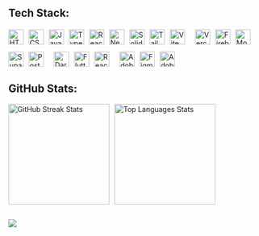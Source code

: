 
## Tech Stack:
<div style="display: flex; flex-wrap: wrap; gap: 10px; align-items: center;">
  <img src="https://img.shields.io/badge/HTML5-%23E34F26.svg?style=flat&logo=HTML5&logoColor=white" alt="HTML5" style="height: 30px; width: auto;"/>
  <img src="https://img.shields.io/badge/CSS3-%231572B6.svg?style=flat&logo=CSS3&logoColor=white" alt="CSS3" style="height: 30px; width: auto;"/>
  <img src="https://img.shields.io/badge/JavaScript-%23323330.svg?style=flat&logo=JavaScript&logoColor=%23F7DF1E" alt="JavaScript" style="height: 30px; width: auto;"/>
  <img src="https://img.shields.io/badge/TypeScript-%23007ACC.svg?style=flat&logo=TypeScript&logoColor=white" alt="TypeScript" style="height: 30px; width: auto;"/>
  <img src="https://img.shields.io/badge/React-%2320232a.svg?style=flat&logo=React&logoColor=%2361DAFB" alt="React" style="height: 30px; width: auto;"/>
  <img src="https://img.shields.io/badge/Next-black?style=flat&logo=next.js&logoColor=white" alt="Next JS" style="height: 30px; width: auto;"/>
  <img src="https://img.shields.io/badge/SolidJS-2c4f7c?style=flat&logo=solid&logoColor=c8c9cb" alt="SolidJS" style="height: 30px; width: auto;"/>
  <img src="https://img.shields.io/badge/TailwindCSS-%2338B2AC.svg?style=flat&logo=tailwind-css&logoColor=white" alt="TailwindCSS" style="height: 30px; width: auto;"/>
  <img src="https://img.shields.io/badge/Vite-%23646CFF.svg?style=flat&logo=vite&logoColor=white" alt="Vite" style="height: 30px; width: auto;"/>
  
  <br/>
  <br/>
  
  <img src="https://img.shields.io/badge/Vercel-%23000000.svg?style=flat&logo=vercel&logoColor=white" alt="Vercel" style="height: 30px; width: auto;"/>
  <img src="https://img.shields.io/badge/Firebase-%23039BE5.svg?style=flat&logo=firebase" alt="Firebase" style="height: 30px; width: auto;"/>
  <img src="https://img.shields.io/badge/MongoDB-%234ea94b.svg?style=flat&logo=mongodb&logoColor=white" alt="MongoDB" style="height: 30px; width: auto;"/>
  <img src="https://img.shields.io/badge/Supabase-3ECF8E?style=flat&logo=supabase&logoColor=white" alt="Supabase" style="height: 30px; width: auto;"/>
  <img src="https://img.shields.io/badge/Postgres-%23316192.svg?style=flat&logo=postgresql&logoColor=white" alt="Postgres" style="height: 30px; width: auto;"/>
  
  <br/>
  <br/>
  
  <img src="https://img.shields.io/badge/Dart-%230175C2.svg?style=flat&logo=dart&logoColor=white" alt="Dart" style="height: 30px; width: auto;"/>
  <img src="https://img.shields.io/badge/Flutter-%2302569B.svg?style=flat&logo=Flutter&logoColor=white" alt="Flutter" style="height: 30px; width: auto;"/>
  <img src="https://img.shields.io/badge/React_Native-%2320232a.svg?style=flat&logo=React&logoColor=%2361DAFB" alt="React Native" style="height: 30px; width: auto;"/>
  
  <br/>
  <br/>
  
  <img src="https://img.shields.io/badge/Adobe%20Photoshop-%2331A8FF.svg?style=flat&logo=Adobe%20Photoshop&logoColor=white" alt="Adobe Photoshop" style="height: 30px; width: auto;"/>
  <img src="https://img.shields.io/badge/Figma-%23F24E1E.svg?style=flat&logo=figma&logoColor=white" alt="Figma" style="height: 30px; width: auto;"/>
  <img src="https://img.shields.io/badge/Adobe%20Lightroom-31A8FF.svg?style=flat&logo=Adobe%20Lightroom&logoColor=white" alt="Adobe Lightroom" style="height: 30px; width: auto;"/>
</div>

## GitHub Stats:
<!-- ![](https://github-readme-stats.vercel.app/api?username=xicko&theme=dark&hide_border=false&include_all_commits=true&count_private=true)<br/> -->
<div style="display: flex; flex-wrap: wrap; gap: 10px; align-items: flex-start;">
  <img src="https://github-readme-streak-stats.herokuapp.com/?user=xicko&theme=dark&hide_border=false" 
       alt="GitHub Streak Stats" 
       style="height: 200px; width: auto;"/>
  <img src="https://github-readme-stats.vercel.app/api/top-langs/?username=xicko&theme=dark&hide_border=false&include_all_commits=true&count_private=true&layout=compact" 
       alt="Top Languages Stats" 
       style="height: 200px; width: auto;"/>
</div>


<!--## GitHub Trophies
![](https://github-profile-trophy.vercel.app/?username=xicko&theme=nord&no-frame=true&no-bg=false&margin-w=4)-->

##
[![](https://visitcount.itsvg.in/api?id=xicko&icon=2&color=12)](https://visitcount.itsvg.in)

<!-- Proudly created with GPRM ( https://gprm.itsvg.in ) -->
